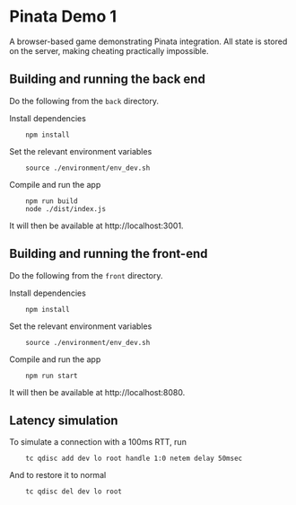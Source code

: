 Pinata Demo 1
=============

A browser-based game demonstrating Pinata integration. All state is stored on
the server, making cheating practically impossible.


Building and running the back end
---------------------------------

Do the following from the `back` directory.

Install dependencies

```
    npm install
```

Set the relevant environment variables

```
    source ./environment/env_dev.sh
```

Compile and run the app

```
    npm run build
    node ./dist/index.js
```

It will then be available at http://localhost:3001.


Building and running the front-end
----------------------------------

Do the following from the `front` directory.

Install dependencies

```
    npm install
```

Set the relevant environment variables

```
    source ./environment/env_dev.sh
```

Compile and run the app

```
    npm run start
```

It will then be available at http://localhost:8080.


Latency simulation
------------------

To simulate a connection with a 100ms RTT, run

```
    tc qdisc add dev lo root handle 1:0 netem delay 50msec
```

And to restore it to normal

```
    tc qdisc del dev lo root
```
